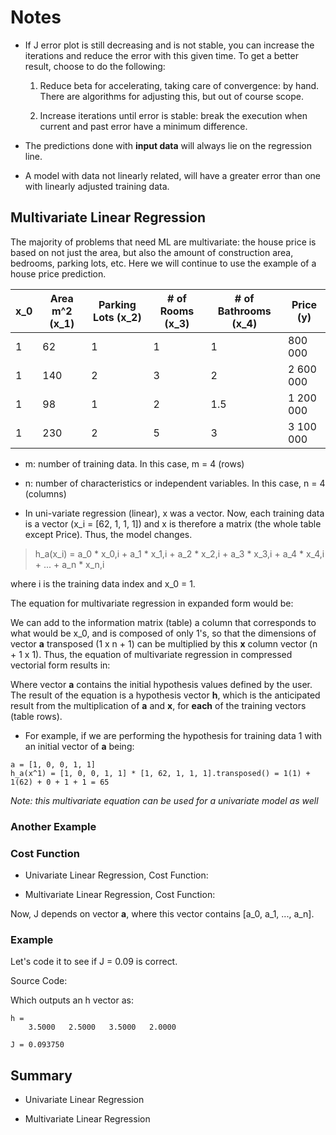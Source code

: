 # Notes

- If J error plot is still decreasing and is not stable, you can increase the iterations and reduce the error with this given time. To get a better result, choose to do the following:

    1. Reduce beta for accelerating, taking care of convergence: by hand. There are algorithms for adjusting this, but out of course scope.

    2. Increase iterations until error is stable: break the execution when current and past error have a minimum difference.

- The predictions done with **input data** will always lie on the regression line.

- A model with data not linearly related, will have a greater error than one with linearly adjusted training data.

## Multivariate Linear Regression

The majority of problems that need ML are multivariate: the house price is based on not just the area, but also the amount of construction area, bedrooms, parking lots, etc. Here we will continue to use the example of a house price prediction.

| x_0 | Area m^2 (x_1) | Parking Lots (x_2) | # of Rooms (x_3) | # of Bathrooms (x_4) | Price (y) |
| ---- | ---- | ---- | ---- | ---- | ---- |
| 1 | 62 | 1 | 1 | 1 | 800 000 |
| 1 | 140 | 2 | 3 | 2 | 2 600 000 |
| 1 | 98 | 1 | 2 | 1.5 | 1 200 000 |
| 1 | 230 | 2 | 5 | 3 | 3 100 000 |

- m: number of training data. In this case, m = 4 (rows)

- n: number of characteristics or independent variables. In this case, n = 4 (columns)

- In uni-variate regression (linear), x was a vector. Now, each training data is a vector (x_i = [62, 1, 1, 1]) and x is therefore a matrix (the whole table except Price). Thus, the model changes.

> h_a(x_i) = a_0 * x_0,i + a_1 * x_1,i + a_2 * x_2,i + a_3 * x_3,i + a_4 * x_4,i + ... + a_n * x_n,i

where i is the training data index and x_0 = 1. 

The equation for multivariate regression in expanded form would be:



We can add to the information matrix (table) a column that corresponds to what would be x_0, and is composed of only 1's, so that the dimensions of vector **a** transposed (1 x n + 1) can be multiplied by this **x** column vector (n + 1 x 1). Thus, the equation of multivariate regression in compressed vectorial form results in:



Where vector **a** contains the initial hypothesis values defined by the user. The result of the equation is a hypothesis vector **h**, which is the anticipated result from the multiplication of **a** and **x**, for **each** of the training vectors (table rows). 

- For example, if we are performing the hypothesis for training data 1 with an initial vector of **a** being:

```
a = [1, 0, 0, 1, 1]
h_a(x^1) = [1, 0, 0, 1, 1] * [1, 62, 1, 1, 1].transposed() = 1(1) + 1(62) + 0 + 1 + 1 = 65
```

*Note: this multivariate equation can be used for a univariate model as well*

### Another Example


### Cost Function

- Univariate Linear Regression, Cost Function:



- Multivariate Linear Regression, Cost Function:



Now, J depends on vector **a**, where this vector contains [a_0, a_1, ..., a_n].

### Example

Let's code it to see if J = 0.09 is correct.

Source Code: 

Which outputs an h vector as:

```
h = 
    3.5000   2.5000   3.5000   2.0000

J = 0.093750
```

## Summary

- Univariate Linear Regression



- Multivariate Linear Regression



